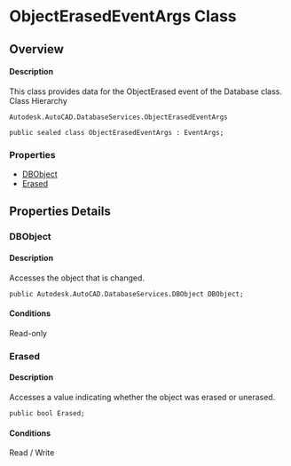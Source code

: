 # ObjectErasedEventArgs Class

## Overview

#### Description
This class provides data for the ObjectErased event of the Database class.
Class Hierarchy
```text
Autodesk.AutoCAD.DatabaseServices.ObjectErasedEventArgs
```

```text
public sealed class ObjectErasedEventArgs : EventArgs;
```

### Properties

- [DBObject](#dbobject)
- [Erased](#erased)


## Properties Details

### DBObject

#### Description
Accesses the object that is changed.
```text
public Autodesk.AutoCAD.DatabaseServices.DBObject DBObject;
```

#### Conditions
Read-only
### Erased

#### Description
Accesses a value indicating whether the object was erased or unerased.
```text
public bool Erased;
```

#### Conditions
Read / Write